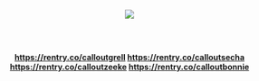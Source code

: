 <h5 align="center">
<img src="https://files.catbox.moe/r3iwd0.png"/>
</h5>  


<h4 align="center">


https://rentry.co/calloutgrell
https://rentry.co/calloutsecha
https://rentry.co/calloutzeeke
https://rentry.co/calloutbonnie
</h4> 
